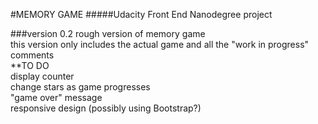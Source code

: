 #MEMORY GAME
#####Udacity Front End Nanodegree project  
  
  ###version 0.2
rough version of memory game  
this version only includes the actual game and all the "work in progress" comments  
**TO DO  
display counter  
change stars as game progresses  
"game over" message  
responsive design (possibly using Bootstrap?)  
